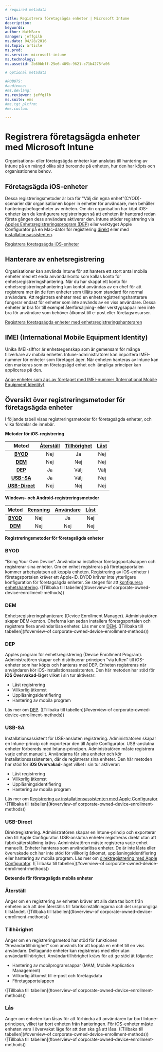 ```yaml
---
# required metadata

title: Registrera företagsägda enheter | Microsoft Intune
description:
keywords:
author: NathBarn
manager: jeffgilb
ms.date: 04/28/2016
ms.topic: article
ms.prod:
ms.service: microsoft-intune
ms.technology:
ms.assetid: 2b60bbff-25e6-489b-9621-c71b4275fa06

# optional metadata

#ROBOTS:
#audience:
#ms.devlang:
ms.reviewer: jeffgilb
ms.suite: ems
#ms.tgt_pltfrm:
#ms.custom:

---
```


# Registrera företagsägda enheter med Microsoft Intune
Organisations- eller företagsägda enheter kan anslutas till hantering av Intune på en mängd olika sätt beroende på enheten, hur den har köpts och organisationens behov.

## Företagsägda iOS-enheter
Dessa registreringsmetoder är bra för "Välj din egna enhet"(CYOD)-scenarier där organisationen köper in enheter för användare, men behåller hanteringsbefogenheter av enheten. Om din organisation har köpt iOS-enheter kan du konfigurera registreringen så att enheten är hanterad redan första gången dess användare aktiverar den. Intune stöder registrering via [Apples Enhetsregistreringsprogram (DEP)](ios-device-enrollment-program-in-microsoft-intune.md) eller verktyget Apple Configurator på en Mac-dator för registrering [direkt](ios-direct-enrollment-in-microsoft-intune.md) eller med [installationsassistenten](ios-setup-assistant-enrollment-in-microsoft-intune.md).

[Registrera företagsägda iOS-enheter](enroll-corporate-owned-ios-devices-in-microsoft-intune.md)

## Hanterare av enhetsregistrering
Organisationer kan använda Intune för att hantera ett stort antal mobila enheter med ett enda användarkonto som kallas konto för enhetsregistreringshantering. När du har skapat ett konto för enhetsregistreringshantering kan kontot användas av en chef för att registrera mer än de fem enheter som tillåts som standard för normal användare. Att registrera enheter med en enhetsregistreringshanterare fungerar endast för enheter som inte används av en viss användare. Dessa enheter är bra för till exempel återförsäljning- eller verktygsappar men inte bra för användare som behöver åtkomst till e-post eller företagsresurser.

[Registrera företagsägda enheter med enhetsregistreringshanteraren](enroll-corporate-owned-devices-with-the-device-enrollment-manager-in-microsoft-intune.md)

## IMEI (International Mobile Equipment Identity)
Unika IMEI-siffror är enhetsegenskap som är gemensam för många tillverkare av mobila enheter. Intune-administratörer kan importera IMEI-nummer för enheter som företaget äger. När enheten hanteras av Intune kan den markeras som en företagsägd enhet och lämpliga principer kan appliceras på den.

[Ange enheter som ägs av företaget med IMEI-nummer (International Mobile Equipment Identity)](specify-corporate-owned-devices-with-international-mobile-equipment-identity-imei-numbers)

## Översikt över registreringsmetoder för företagsägda enheter

I följande tabell visas registreringsmetoder för företagsägda enheter, och vilka fördelar de innebär.

**Metoder för iOS-registrering**

| **Metod** |  **[Återställ](#Reset)** |   **[Tillhörighet](#Affinity)**   |   **[Låst](#Locked)** |
|:---:|:---:|:---:|:---:|
|**[BYOD](#BYOD)** | Nej|    Ja |   Nej |
|**[DEM](#DEM)**|   Nej |Nej |Nej  |
|**[DEP](#DEP)**|   Ja |   Välj |   Välj|
|**[USB-SA](#USB-SA)**| Ja |   Välj |   Nej|
|**[USB-Direct](#USB-Direct)**| Nej |    Nej  | Nej|

**Windows- och Android-registreringsmetoder**

| **Metod** |  **[Rensning](#Wipe)** | **[Användare](#User)**   |   **[Låst](#Locked)** |
|:---:|:---:|:---:|:---:|
|**[BYOD](#BYOD)** | Nej|    Ja |   Nej |
|**[DEM](#DEM)**|   Nej |Nej |Nej  |

**Registreringsmetoder för företagsägda enheter**

### BYOD
”Bring Your Own Device”. Användarna installerar företagsportalsappen och registrerar sina enheter. Om en enhet registreras på företagsportalen kommer arbetsplatsen att koppla enheten. Registrering av iOS-enheter i företagsportalen kräver ett Apple-ID. BYOD kräver inte ytterligare konfiguration för företagsägda enheter. Se stegen för att [konfigurera enhetshantering](get-ready-to-enroll-devices-in-microsoft-intune#set-up-device-management.md). ([Tillbaka till tabellen](#overview-of corporate-owned-device-enrollment-methods))

### DEM
Enhetsregistreringshanterare (Device Enrollment Manager). Administratören skapar DEM-konton. Cheferna kan sedan installera företagsportalen och registrera flera användarlösa enheter. Läs mer om [DEM](enroll-corporate-owned-devices-with-the-device-enrollment-manager-in-microsoft-intune.md). ([Tillbaka till tabellen](#overview-of corporate-owned-device-enrollment-methods))

### DEP
Apples program för enhetsregistrering (Device Enrollment Program). Administratören skapar och distribuerar principen ”via luften” till iOS-enheter som har köpts och hanteras med DEP. Enheten registreras när användaren kör iOS-installationsassistenten. Den här metoden har stöd för **iOS Övervakad**-läget vilket i sin tur aktiverar:
  - Låst registrering
  - Villkorlig åtkomst
  - Upplåsningsidentifiering
  - Hantering av mobila program

Läs mer om [DEP](ios-device-enrollment-program-in-microsoft-intune.md). ([Tillbaka till tabellen](#overview-of corporate-owned-device-enrollment-methods))

### USB-SA
Installationsassistent för USB-ansluten registrering. Administratören skapar en Intune-princip och exporterar den till Apple Configurator. USB-anslutna enheter förbereds med Intune-principen. Administratören måste registrera varje enhet manuellt. Användarna får sina enheter och kör Installationsassistenten, där de registrerar sina enheter. Den här metoden har stöd för **iOS Övervakad**-läget vilket i sin tur aktiverar:
  - Låst registrering
  - Villkorlig åtkomst
  - Upplåsningsidentifiering
  - Hantering av mobila program

Läs mer om [Registrering av installationsassistenten med Apple Configurator](ios-setup-assistant-enrollment-in-microsoft-intune.md). ([Tillbaka till tabellen](#overview-of corporate-owned-device-enrollment-methods))

### USB-Direct
Direktregistrering. Administratören skapar en Intune-princip och exporterar den till Apple Configurator. USB-anslutna enheter registreras direkt utan att fabriksåterställning krävs. Administratören måste registrera varje enhet manuellt. Enheter hanteras som användarlösa enheter. De är inte låsta eller övervakade och har inte stöd för villkorlig åtkomst, upplåsningsidentifiering eller hantering av mobila program. Läs mer om [direktregistrering med Apple Configurator](ios-direct-enrollment-in-microsoft-intune.md). ([Tillbaka till tabellen](#overview-of corporate-owned-device-enrollment-methods))

**Beteende för företagsägda mobila enheter**

### Återställ
Anger om en registrering av enheten kräver att alla data tas bort från enheten och att den återställs till fabriksinställningarna och det ursprungliga tillståndet.
([Tillbaka till tabellen](#overview-of corporate-owned-device-enrollment-methods))

### Tillhörighet
Anger om en registreringsmetod har stöd för funktionen ”Användartillhörighet” som används för att koppla en enhet till en viss användare. Deltagande enheter kan registreras med eller utan användartillhörighet. Användartillhörighet krävs för att ge stöd åt följande:
  - Hantering av mobilprogramsappar (MAM, Mobile Application Management)
  - Villkorlig åtkomst till e-post och företagsdata
  - Företagsportalappen

([Tillbaka till tabellen](#overview-of corporate-owned-device-enrollment-methods))

### Lås
Anger om enheten kan låsas för att förhindra att användaren tar bort Intune-principen, vilket tar bort enheten från hanteringen. För iOS-enheter måste enheten vara i övervakat läge för att den ska gå att låsa.
([Tillbaka till tabellen](#overview-of corporate-owned-device-enrollment-methods)) ([Tillbaka till tabellen](#overview-of corporate-owned-device-enrollment-methods))


<!--HONumber=Jun16_HO1-->


